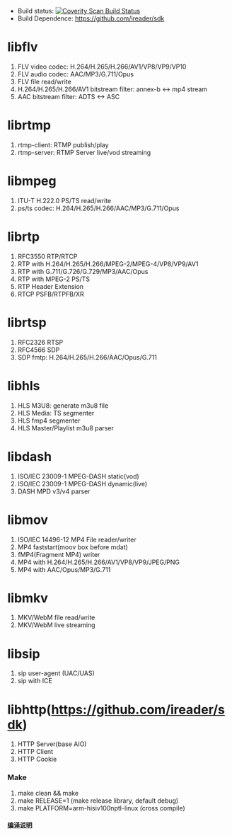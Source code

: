 * Build status: <a href="https://scan.coverity.com/projects/ireader-media-server"> <img alt="Coverity Scan Build Status" src="https://scan.coverity.com/projects/14645/badge.svg"/> </a>
* Build Dependence: https://github.com/ireader/sdk
 
# libflv
1. FLV video codec: H.264/H.265/H.266/AV1/VP8/VP9/VP10
2. FLV audio codec: AAC/MP3/G.711/Opus
3. FLV file read/write
4. H.264/H.265/H.266/AV1 bitstream filter: annex-b <-> mp4 stream
5. AAC bitstream filter: ADTS <-> ASC

# librtmp
1. rtmp-client: RTMP publish/play
2. rtmp-server: RTMP Server live/vod streaming

# libmpeg
1. ITU-T H.222.0 PS/TS read/write
2. ps/ts codec: H.264/H.265/H.266/AAC/MP3/G.711/Opus

# librtp
1. RFC3550 RTP/RTCP
2. RTP with H.264/H.265/H.266/MPEG-2/MPEG-4/VP8/VP9/AV1
3. RTP with G.711/G.726/G.729/MP3/AAC/Opus
4. RTP with MPEG-2 PS/TS
5. RTP Header Extension
6. RTCP PSFB/RTPFB/XR

# librtsp
1. RFC2326 RTSP
2. RFC4566 SDP
3. SDP fmtp: H.264/H.265/H.266/AAC/Opus/G.711 

# libhls
1. HLS M3U8: generate m3u8 file
2. HLS Media: TS segmenter
3. HLS fmp4 segmenter
4. HLS Master/Playlist m3u8 parser

# libdash
1. ISO/IEC 23009-1 MPEG-DASH static(vod)
2. ISO/IEC 23009-1 MPEG-DASH dynamic(live)
3. DASH MPD v3/v4 parser

# libmov
1. ISO/IEC 14496-12 MP4 File reader/writer
2. MP4 faststart(moov box before mdat)
3. fMP4(Fragment MP4) writer
4. MP4 with H.264/H.265/H.266/AV1/VP8/VP9/JPEG/PNG
5. MP4 with AAC/Opus/MP3/G.711

# libmkv
1. MKV/WebM file read/write
2. MKV/WebM live streaming

# libsip
1. sip user-agent (UAC/UAS)
2. sip with ICE

# libhttp(https://github.com/ireader/sdk)
1. HTTP Server(base AIO)
2. HTTP Client
3. HTTP Cookie

### Make
1. make clean && make
2. make RELEASE=1 (make release library, default debug)
3. make PLATFORM=arm-hisiv100nptl-linux (cross compile)

#### [编译说明](compile.cn.md)

